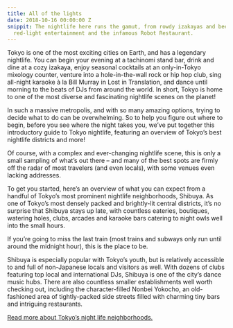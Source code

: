 ```yaml
---
title: All of the lights
date: 2018-10-16 00:00:00 Z
snippit: The nightlife here runs the gamut, from rowdy izakayas and beer bars, to
  red-light entertainment and the infamous Robot Restaurant.
---
```


Tokyo is one of the most exciting cities on Earth, and has a legendary nightlife. You can begin your evening at a tachinomi stand bar, drink and dine at a cozy izakaya, enjoy seasonal cocktails at an only-in-Tokyo mixology counter, venture into a hole-in-the-wall rock or hip hop club, sing all-night karaoke à la Bill Murray in Lost in Translation, and dance until morning to the beats of DJs from around the world. In short, Tokyo is home to one of the most diverse and fascinating nightlife scenes on the planet!

In such a massive metropolis, and with so many amazing options, trying to decide what to do can be overwhelming. So to help you figure out where to begin, before you see where the night takes you, we’ve put together this introductory guide to Tokyo nightlife, featuring an overview of Tokyo’s best nightlife districts and more!

Of course, with a complex and ever-changing nightlife scene, this is only a small sampling of what’s out there – and many of the best spots are firmly off the radar of most travelers (and even locals), with some venues even lacking addresses.

To get you started, here’s an overview of what you can expect from a handful of Tokyo’s most prominent nightlife neighborhoods, Shibuya. As one of Tokyo’s most densely packed and brightly-lit central districts, it’s no surprise that Shibuya stays up late, with countless eateries, boutiques, watering holes, clubs, arcades and karaoke bars catering to night owls well into the small hours.

If you’re going to miss the last train (most trains and subways only run until around the midnight hour), this is the place to be.

Shibuya is especially popular with Tokyo’s youth, but is relatively accessible to and full of non-Japanese locals and visitors as well. With dozens of clubs featuring top local and international DJs, Shibuya is one of the city’s dance music hubs. There are also countless smaller establishments well worth checking out, including the character-filled Nonbei Yokocho, an old-fashioned area of tightly-packed side streets filled with charming tiny bars and intriguing restaurants.

[Read more about Tokyo’s night life neighborhoods.](https://boutiquejapan.com/tokyo-nightlife-guide/)